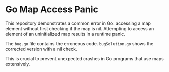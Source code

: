 # Go Map Access Panic

This repository demonstrates a common error in Go: accessing a map element without first checking if the map is nil.  Attempting to access an element of an uninitialized map results in a runtime panic.

The `bug.go` file contains the erroneous code.  `bugSolution.go` shows the corrected version with a nil check.

This is crucial to prevent unexpected crashes in Go programs that use maps extensively.